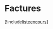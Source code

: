 # Factures

[!include[listeencours](factures.listeencours.autogen.md)]































































